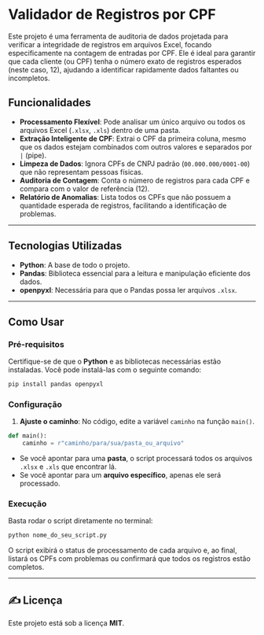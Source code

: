 #  Validador de Registros por CPF

Este projeto é uma ferramenta de auditoria de dados projetada para verificar a integridade de registros em arquivos Excel, focando especificamente na contagem de entradas por CPF. Ele é ideal para garantir que cada cliente (ou CPF) tenha o número exato de registros esperados (neste caso, 12), ajudando a identificar rapidamente dados faltantes ou incompletos.

## Funcionalidades

  * **Processamento Flexível**: Pode analisar um único arquivo ou todos os arquivos Excel (`.xlsx`, `.xls`) dentro de uma pasta.
  * **Extração Inteligente de CPF**: Extrai o CPF da primeira coluna, mesmo que os dados estejam combinados com outros valores e separados por `|` (pipe).
  * **Limpeza de Dados**: Ignora CPFs de CNPJ padrão (`00.000.000/0001-00`) que não representam pessoas físicas.
  * **Auditoria de Contagem**: Conta o número de registros para cada CPF e compara com o valor de referência (12).
  * **Relatório de Anomalias**: Lista todos os CPFs que não possuem a quantidade esperada de registros, facilitando a identificação de problemas.

-----

##  Tecnologias Utilizadas

  * **Python**: A base de todo o projeto.
  * **Pandas**: Biblioteca essencial para a leitura e manipulação eficiente dos dados.
  * **openpyxl**: Necessária para que o Pandas possa ler arquivos `.xlsx`.

-----

##  Como Usar

### Pré-requisitos

Certifique-se de que o **Python** e as bibliotecas necessárias estão instaladas. Você pode instalá-las com o seguinte comando:

```sh
pip install pandas openpyxl
```

### Configuração

1.  **Ajuste o caminho**: No código, edite a variável `caminho` na função `main()`.

<!-- end list -->

```python
def main():
    caminho = r"caminho/para/sua/pasta_ou_arquivo"
```

  * Se você apontar para uma **pasta**, o script processará todos os arquivos `.xlsx` e `.xls` que encontrar lá.
  * Se você apontar para um **arquivo específico**, apenas ele será processado.

### Execução

Basta rodar o script diretamente no terminal:

```sh
python nome_do_seu_script.py
```

O script exibirá o status de processamento de cada arquivo e, ao final, listará os CPFs com problemas ou confirmará que todos os registros estão completos.

-----

## ✍️ Licença

Este projeto está sob a licença **MIT**.
